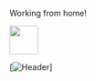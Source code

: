 Working from home!

<img src="https://media.giphy.com/media/12oufCB0MyZ1Go/giphy.gif" width="50">

[![Header](https://64.media.tumblr.com/33941b01d11c366cc81a1cbb5d1bf12f/tumblr_mhgb0rshoa1qmo2amo4_500.gifv)]

